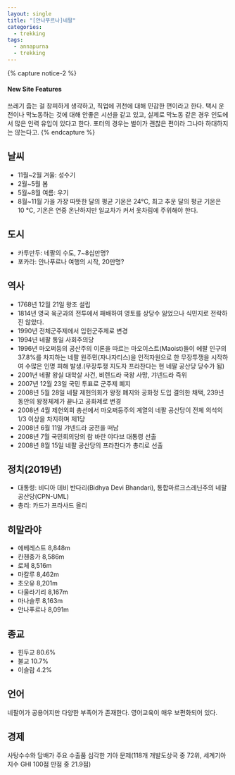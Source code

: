 ```yaml
---
layout: single
title: "[안나푸르나]네팔"
categories:
  - trekking
tags:
  - annapurna
  - trekking
---
```


{% capture notice-2 %}
#### New Site Features
쓰레기 줍는 걸 창피하게 생각하고, 직업에 귀천에 대해 민감한 편이라고 한다. 택시 운전이나 막노동하는 것에 대해 안좋은 시선을 같고 있고, 실제로 막노동 같은 경우 인도에서 많은 인력 유입이 있다고 한다. 포터의 경우는 벌이가 괜찮은 편이라 그나마 하대하지는 않는다고.
{% endcapture %}

## 날씨
* 11월~2월 겨울: 성수기
* 2월~5월 봄
* 5월~8월 여름: 우기
* 8월~11월 가을
가장 따뜻한 달의 평균 기온은 24°C, 최고 추운 달의 평균 기온은 10 °C, 기온은 연중 온난하지만 일교차가 커서 옷차림에 주위해야 한다.  

## 도시
* 카투만두: 네팔의 수도, 7~8십만명?
* 포카라: 안나푸르나 여행의 시작, 20만명?

## 역사
* 1768년 12월 21일 왕조 설립
* 1814년 영국 육군과의 전투에서 패배하여 영토를 상당수 잃었으나 식민지로 전락하진 않았다.
* 1990년 전체군주제에서 입헌군주제로 변경
* 1994년 네팔 통일 사회주의당
* 1996년 마오쩌둥의 공산주의 이론을 따르는 마오이스트(Maoist)들이 에팔 인구의 37.8%를 차지하는 네팔 원주민(자나자티스)을 인적자원으로 한 무장투쟁을 시작하여 수많은 인명 피해 발생.(무장투쟁 지도자 프라찬다는 현 네팔 공산당 당수가 됨)
* 2001년 네팔 왕실 대학살 사건, 비렌드라 국왕 사망, 갸넨드라 즉위
* 2007년 12월 23일 국민 투표로 군주제 폐지
* 2008년 5월 28일 네팔 제헌의회가 왕정 폐지와 공화정 도입 결의한 채택, 239년 동안의 왕정체제가 끝나고 공화제로 변경
* 2008년 4월 제헌외회 총선에서 마오쩌둥주의 계열의 네팔 공산당이 전체 의석의 1/3 이상을 차지하며 제1당
* 2008년 6월 11일 갸넨드라 궁전을 떠남
* 2008년 7월 국민회의당의 람 바란 야다브 대통령 선출
* 2008년 8월 15일 네팔 공산당의 프라찬다가 총리로 선출

## 정치(2019년)
* 대통령: 비디아 데비 반다리(Bidhya Devi Bhandari), 통합마르크스레닌주의 네팔공산당(CPN-UML)
* 총리: 카드가 프라사드 올리

## 히말라야
* 에베레스트 8,848m
* 칸첸중가 8,586m
* 로체 8,516m
* 마칼루 8,462m
* 초오유 8,201m
* 다울라기리 8,167m
* 마나슬루 8,163m
* 안나푸르나 8,091m

## 종교
* 힌두교 80.6%
* 불교 10.7%
* 이슬람 4.2%

## 언어
네팔어가 공용어지만 다양한 부족어가 존재한다. 영어교육이 매우 보편화되어 있다.

## 경제
사탕수수와 담배가 주요 수출품
심각한 기아 문제(118개 개발도상국 중 72위, 세계기아지수 GHI 100점 만점 중 21.9점)
